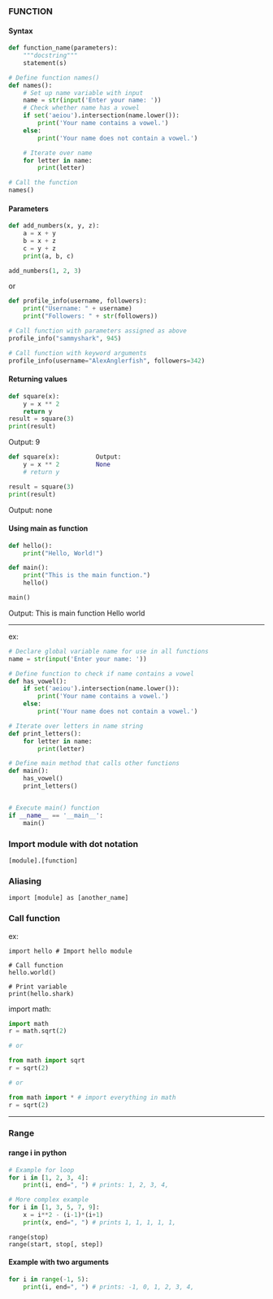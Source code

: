 ### FUNCTION

#### Syntax
```Python
def function_name(parameters):
	"""docstring"""
	statement(s)

# Define function names()
def names():
    # Set up name variable with input
    name = str(input('Enter your name: '))
    # Check whether name has a vowel
    if set('aeiou').intersection(name.lower()):
        print('Your name contains a vowel.')
    else:
        print('Your name does not contain a vowel.')

    # Iterate over name
    for letter in name:
        print(letter)

# Call the function
names()
```

#### Parameters
```Python
def add_numbers(x, y, z):
    a = x + y
    b = x + z
    c = y + z
    print(a, b, c)

add_numbers(1, 2, 3)
```
or
```Python
def profile_info(username, followers):
    print("Username: " + username)
    print("Followers: " + str(followers))

# Call function with parameters assigned as above
profile_info("sammyshark", 945)

# Call function with keyword arguments
profile_info(username="AlexAnglerfish", followers=342)
```
#### Returning values
```Python
def square(x):
    y = x ** 2
    return y
result = square(3)
print(result)
```
Output: 9
```Python
def square(x):			Output:
    y = x ** 2			None
    # return y

result = square(3)
print(result)
```
Output: none

#### Using main as function
```Python
def hello():						
    print("Hello, World!")

def main():
    print("This is the main function.")
    hello()

main()
```
Output: 
This is main function
Hello world

---
ex:
```Python
# Declare global variable name for use in all functions
name = str(input('Enter your name: '))

# Define function to check if name contains a vowel
def has_vowel():
    if set('aeiou').intersection(name.lower()):
        print('Your name contains a vowel.')
    else:
        print('Your name does not contain a vowel.')

# Iterate over letters in name string
def print_letters():
    for letter in name:
        print(letter)

# Define main method that calls other functions
def main():
    has_vowel()
    print_letters()


# Execute main() function
if __name__ == '__main__':
    main()
```
### Import module with dot notation
`[module].[function]`

### Aliasing
`import [module] as [another_name]`

### Call function
ex:
```
import hello # Import hello module

# Call function
hello.world()

# Print variable
print(hello.shark)
```
import math:
```Python
import math
r = math.sqrt(2)

# or

from math import sqrt
r = sqrt(2)

# or

from math import * # import everything in math
r = sqrt(2)
```
---
### Range
#### range i in python
```Python
# Example for loop
for i in [1, 2, 3, 4]:
    print(i, end=", ") # prints: 1, 2, 3, 4,

# More complex example
for i in [1, 3, 5, 7, 9]:
    x = i**2 - (i-1)*(i+1)
    print(x, end=", ") # prints 1, 1, 1, 1, 1, 
```
`range(stop)` </br>
`range(start, stop[, step])`
#### Example with two arguments
```Python
for i in range(-1, 5):
    print(i, end=", ") # prints: -1, 0, 1, 2, 3, 4, 
```
